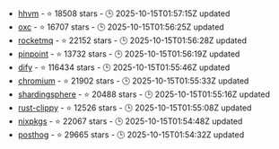- [hhvm](https://github.com/facebook/hhvm) - ⭐ 18508 stars - 🕒 2025-10-15T01:57:15Z updated
- [oxc](https://github.com/oxc-project/oxc) - ⭐ 16707 stars - 🕒 2025-10-15T01:56:25Z updated
- [rocketmq](https://github.com/apache/rocketmq) - ⭐ 22152 stars - 🕒 2025-10-15T01:56:28Z updated
- [pinpoint](https://github.com/pinpoint-apm/pinpoint) - ⭐ 13732 stars - 🕒 2025-10-15T01:56:19Z updated
- [dify](https://github.com/langgenius/dify) - ⭐ 116434 stars - 🕒 2025-10-15T01:55:46Z updated
- [chromium](https://github.com/chromium/chromium) - ⭐ 21902 stars - 🕒 2025-10-15T01:55:33Z updated
- [shardingsphere](https://github.com/apache/shardingsphere) - ⭐ 20488 stars - 🕒 2025-10-15T01:55:16Z updated
- [rust-clippy](https://github.com/rust-lang/rust-clippy) - ⭐ 12526 stars - 🕒 2025-10-15T01:55:08Z updated
- [nixpkgs](https://github.com/NixOS/nixpkgs) - ⭐ 22067 stars - 🕒 2025-10-15T01:54:48Z updated
- [posthog](https://github.com/PostHog/posthog) - ⭐ 29665 stars - 🕒 2025-10-15T01:54:32Z updated

